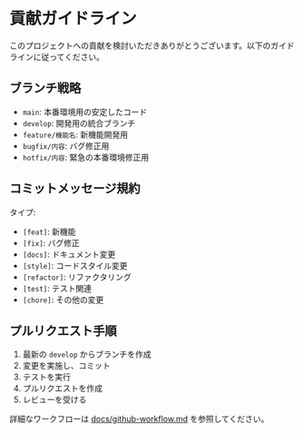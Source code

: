 # 貢献ガイドライン

このプロジェクトへの貢献を検討いただきありがとうございます。以下のガイドラインに従ってください。

## ブランチ戦略

- `main`: 本番環境用の安定したコード
- `develop`: 開発用の統合ブランチ
- `feature/機能名`: 新機能開発用
- `bugfix/内容`: バグ修正用
- `hotfix/内容`: 緊急の本番環境修正用

## コミットメッセージ規約

タイプ:
- `[feat]`: 新機能
- `[fix]`: バグ修正
- `[docs]`: ドキュメント変更
- `[style]`: コードスタイル変更
- `[refactor]`: リファクタリング
- `[test]`: テスト関連
- `[chore]`: その他の変更

## プルリクエスト手順

1. 最新の `develop` からブランチを作成
2. 変更を実施し、コミット
3. テストを実行
4. プルリクエストを作成
5. レビューを受ける

詳細なワークフローは [docs/github-workflow.md](docs/github-workflow.md) を参照してください。
